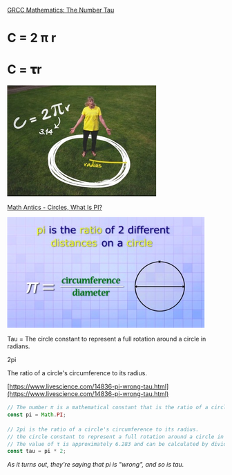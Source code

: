 [GRCC Mathematics: The Number Tau](https://youtu.be/8hqLV9Qao6Y)

# C = 2 π r

# C = 𝛕r

![Grand Rapids Community College](img/GRCCtv.jpg)

[Math Antics - Circles, What Is PI?](https://youtu.be/cC0fZ_lkFpQ)

![mathemaniacs](img/mathantics.jpg)

Tau = The circle constant to represent a full rotation around a circle in radians.

2pi

The ratio of a circle's circumference to its radius.

[https://www.livescience.com/14836-pi-wrong-tau.html](https://www.livescience.com/14836-pi-wrong-tau.html)

```js
// The number π is a mathematical constant that is the ratio of a circle's circumference to its diameter.
const pi = Math.PI;

// 2pi is the ratio of a circle's circumference to its radius.
// the circle constant to represent a full rotation around a circle in radians
// The value of τ is approximately 6.283 and can be calculated by dividing any circle's circumference by its radius.
const tau = pi * 2;
```

*As it turns out, they're saying that pi is "wrong", and so is tau.*
